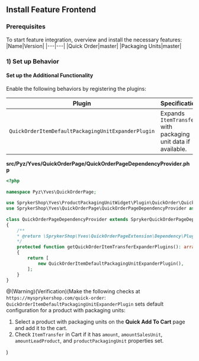 ## Install Feature Frontend
### Prerequisites
To start feature integration, overview and install the necessary features:
|Name|Version|
|---|---|
|Quick Order|master|
|Packaging Units|master|

### 1) Set up Behavior
#### Set up the Additional Functionality

Enable the following behaviors by registering the plugins:

|Plugin|Specification|Prerequisites|Namespace|
|---|---|---|---|
|`QuickOrderItemDefaultPackagingUnitExpanderPlugin`|Expands `ItemTransfer` with packaging unit data if available.|None|`SprykerShop\Yves\ProductPackagingUnitWidget\Plugin\QuickOrder`|

**src/Pyz/Yves/QuickOrderPage/QuickOrderPageDependencyProvider.php**

```php
<?php
 
namespace Pyz\Yves\QuickOrderPage;
 
use SprykerShop\Yves\ProductPackagingUnitWidget\Plugin\QuickOrder\QuickOrderItemDefaultPackagingUnitExpanderPlugin;
use SprykerShop\Yves\QuickOrderPage\QuickOrderPageDependencyProvider as SprykerQuickOrderPageDependencyProvider;
 
class QuickOrderPageDependencyProvider extends SprykerQuickOrderPageDependencyProvider
{
	/**
	* @return \SprykerShop\Yves\QuickOrderPageExtension\Dependency\Plugin\QuickOrderItemExpanderPluginInterface[]
	*/
	protected function getQuickOrderItemTransferExpanderPlugins(): array
	{
		return [
			new QuickOrderItemDefaultPackagingUnitExpanderPlugin(),
		];
	}
}
```

@(Warning)(Verification)(Make the following checks at `https://mysprykershop.com/quick-order`: `QuickOrderItemDefaultPackagingUnitExpanderPlugin` sets default configuration for a product with packaging units:<ol><li>Select a product with packaging units on the **Quick Add To Cart** page and add it to the cart. </li><li>Check `ItemTransfer` in Cart if it has `amount`, `amountSalesUnit`, `amountLeadProduct`, and `productPackagingUnit` properties set.</li></ol>)